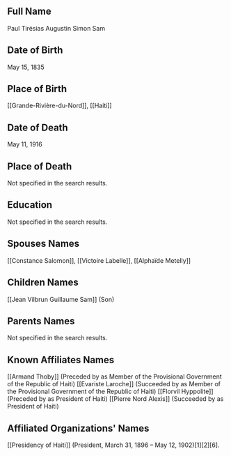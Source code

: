 ## Full Name
Paul Tirésias Augustin Simon Sam

## Date of Birth
May 15, 1835

## Place of Birth
[[Grande-Rivière-du-Nord]], [[Haiti]]

## Date of Death
May 11, 1916

## Place of Death
Not specified in the search results.

## Education
Not specified in the search results.

## Spouses Names
[[Constance Salomon]], [[Victoire Labelle]], [[Alphaïde Metelly]]

## Children Names
[[Jean Vilbrun Guillaume Sam]] (Son)

## Parents Names
Not specified in the search results.

## Known Affiliates Names
[[Armand Thoby]] (Preceded by as Member of the Provisional Government of the Republic of Haiti)
[[Evariste Laroche]] (Succeeded by as Member of the Provisional Government of the Republic of Haiti)
[[Florvil Hyppolite]] (Preceded by as President of Haiti)
[[Pierre Nord Alexis]] (Succeeded by as President of Haiti)

## Affiliated Organizations' Names
[[Presidency of Haiti]] (President, March 31, 1896 – May 12, 1902)[1][2][6].

